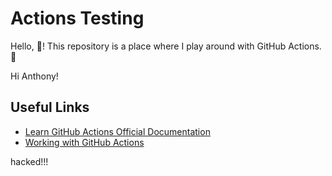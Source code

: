 # Actions Testing

Hello, 👋! This repository is a place where I play around with GitHub Actions. 💃


Hi Anthony!

## Useful Links

- [Learn GitHub Actions Official Documentation](https://docs.github.com/en/actions/learn-github-actions)
- [Working with GitHub Actions](https://jeffrafter.com/working-with-github-actions/)

hacked!!!
